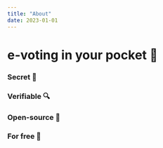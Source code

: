 ```yaml
---
title: "About"
date: 2023-01-01
---
```


<div class="pt-10"></div>

# e-voting in your pocket 📱

### Secret 🔐

### Verifiable 🔍

### Open-source 💚

### For free 🤑
